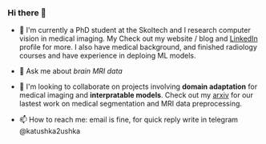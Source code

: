 ### Hi there 👋


- 🔭 I'm currently a PhD student at the Skoltech and I research computer vision in medical imaging. My Check out my website / blog and [LinkedIn](https://www.linkedin.com/in/kondratevakate/) profile for more. I also have medical background, and finished radiology courses and have experience in deploing ML models. 

- 💬 Ask me about *brain MRI data*

- 👯 I'm looking to collaborate on projects involving **domain adaptation** for medical imaging and **interpratable models**. Check out my [arxiv](https://arxiv.org/search/eess?searchtype=author&query=Kondrateva%2C+E) for our lastest work on medical segmentation and MRI data preprocessing.

- 📫 How to reach me: email is fine, for quick reply write in telegram @katushka2ushka
